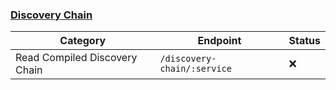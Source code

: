 ### [Discovery Chain](https://developer.hashicorp.com/consul/api-docs/discovery-chain)

Category | Endpoint | Status
-------- | -------- | ------
Read Compiled Discovery Chain | `/discovery-chain/:service` | ❌
